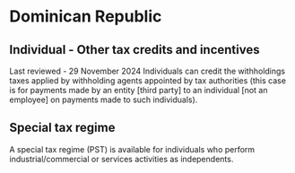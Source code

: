 # Dominican Republic
## Individual - Other tax credits and incentives
Last reviewed - 29 November 2024
Individuals can credit the withholdings taxes applied by withholding agents appointed by tax authorities (this case is for payments made by an entity [third party] to an individual [not an employee] on payments made to such individuals).
## Special tax regime
A special tax regime (PST) is available for individuals who perform industrial/commercial or services activities as independents.
